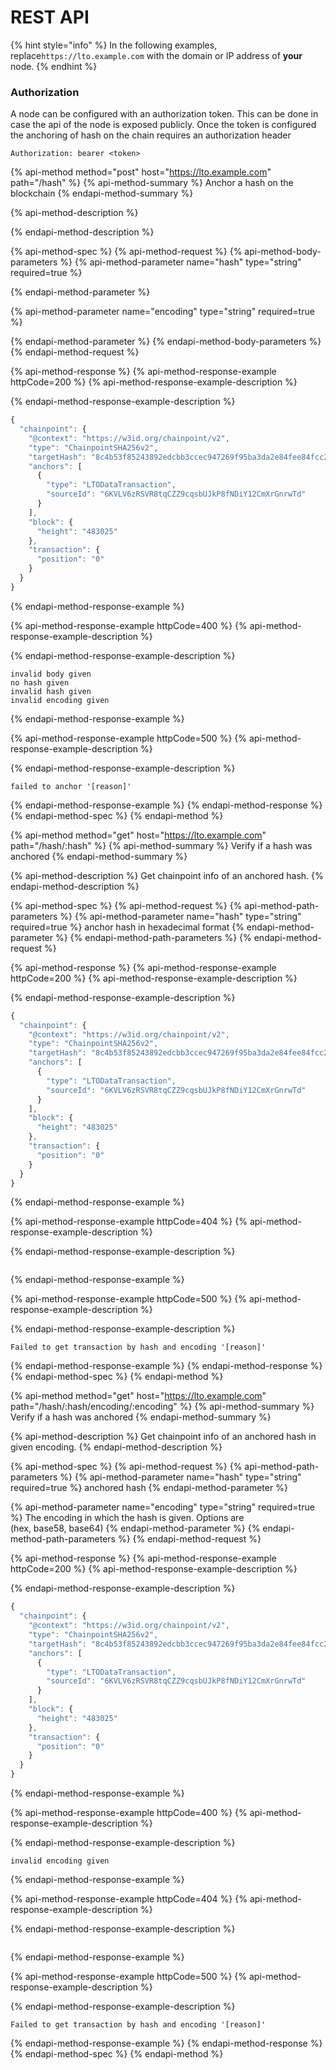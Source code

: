 # REST API

{% hint style="info" %}
In the following examples, replace`https://lto.example.com` with the domain or IP address of **your** node. 
{% endhint %}

### Authorization

A node can be configured with an authorization token. This can be done in case the api of the node is exposed publicly. Once the token is configured the anchoring of hash on the chain requires an authorization header

```text
Authorization: bearer <token>
```

{% api-method method="post" host="https://lto.example.com" path="/hash" %}
{% api-method-summary %}
Anchor a hash on the blockchain
{% endapi-method-summary %}

{% api-method-description %}

{% endapi-method-description %}

{% api-method-spec %}
{% api-method-request %}
{% api-method-body-parameters %}
{% api-method-parameter name="hash" type="string" required=true %}

{% endapi-method-parameter %}

{% api-method-parameter name="encoding" type="string" required=true %}

{% endapi-method-parameter %}
{% endapi-method-body-parameters %}
{% endapi-method-request %}

{% api-method-response %}
{% api-method-response-example httpCode=200 %}
{% api-method-response-example-description %}

{% endapi-method-response-example-description %}

```javascript
{
  "chainpoint": {
    "@context": "https://w3id.org/chainpoint/v2",
    "type": "ChainpointSHA256v2",
    "targetHash": "8c4b53f85243892edcbb3ccec947269f95ba3da2e84fee84fcc277b19fb68044",
    "anchors": [
      {
        "type": "LTODataTransaction",
        "sourceId": "6KVLV6zRSVR8tqCZZ9cqsbUJkP8fNDiY12CmXrGnrwTd"
      }
    ],
    "block": {
      "height": "483025"
    },
    "transaction": {
      "position": "0"
    }
  }
}
```
{% endapi-method-response-example %}

{% api-method-response-example httpCode=400 %}
{% api-method-response-example-description %}

{% endapi-method-response-example-description %}

```
invalid body given
no hash given
invalid hash given
invalid encoding given
```
{% endapi-method-response-example %}

{% api-method-response-example httpCode=500 %}
{% api-method-response-example-description %}

{% endapi-method-response-example-description %}

```
failed to anchor '[reason]'
```
{% endapi-method-response-example %}
{% endapi-method-response %}
{% endapi-method-spec %}
{% endapi-method %}

{% api-method method="get" host="https://lto.example.com" path="/hash/:hash" %}
{% api-method-summary %}
Verify if a hash was anchored
{% endapi-method-summary %}

{% api-method-description %}
Get chainpoint info of an anchored hash.
{% endapi-method-description %}

{% api-method-spec %}
{% api-method-request %}
{% api-method-path-parameters %}
{% api-method-parameter name="hash" type="string" required=true %}
anchor hash in hexadecimal format
{% endapi-method-parameter %}
{% endapi-method-path-parameters %}
{% endapi-method-request %}

{% api-method-response %}
{% api-method-response-example httpCode=200 %}
{% api-method-response-example-description %}

{% endapi-method-response-example-description %}

```javascript
{
  "chainpoint": {
    "@context": "https://w3id.org/chainpoint/v2",
    "type": "ChainpointSHA256v2",
    "targetHash": "8c4b53f85243892edcbb3ccec947269f95ba3da2e84fee84fcc277b19fb68044",
    "anchors": [
      {
        "type": "LTODataTransaction",
        "sourceId": "6KVLV6zRSVR8tqCZZ9cqsbUJkP8fNDiY12CmXrGnrwTd"
      }
    ],
    "block": {
      "height": "483025"
    },
    "transaction": {
      "position": "0"
    }
  }
}
```
{% endapi-method-response-example %}

{% api-method-response-example httpCode=404 %}
{% api-method-response-example-description %}

{% endapi-method-response-example-description %}

```

```
{% endapi-method-response-example %}

{% api-method-response-example httpCode=500 %}
{% api-method-response-example-description %}

{% endapi-method-response-example-description %}

```
Failed to get transaction by hash and encoding '[reason]'
```
{% endapi-method-response-example %}
{% endapi-method-response %}
{% endapi-method-spec %}
{% endapi-method %}

{% api-method method="get" host="https://lto.example.com" path="/hash/:hash/encoding/:encoding" %}
{% api-method-summary %}
Verify if a hash was anchored
{% endapi-method-summary %}

{% api-method-description %}
Get chainpoint info of an anchored hash in given encoding.
{% endapi-method-description %}

{% api-method-spec %}
{% api-method-request %}
{% api-method-path-parameters %}
{% api-method-parameter name="hash" type="string" required=true %}
anchored hash
{% endapi-method-parameter %}

{% api-method-parameter name="encoding" type="string" required=true %}
The encoding in which the hash is given. Options are  
\(hex, base58, base64\)
{% endapi-method-parameter %}
{% endapi-method-path-parameters %}
{% endapi-method-request %}

{% api-method-response %}
{% api-method-response-example httpCode=200 %}
{% api-method-response-example-description %}

{% endapi-method-response-example-description %}

```javascript
{
  "chainpoint": {
    "@context": "https://w3id.org/chainpoint/v2",
    "type": "ChainpointSHA256v2",
    "targetHash": "8c4b53f85243892edcbb3ccec947269f95ba3da2e84fee84fcc277b19fb68044",
    "anchors": [
      {
        "type": "LTODataTransaction",
        "sourceId": "6KVLV6zRSVR8tqCZZ9cqsbUJkP8fNDiY12CmXrGnrwTd"
      }
    ],
    "block": {
      "height": "483025"
    },
    "transaction": {
      "position": "0"
    }
  }
}
```
{% endapi-method-response-example %}

{% api-method-response-example httpCode=400 %}
{% api-method-response-example-description %}

{% endapi-method-response-example-description %}

```
invalid encoding given
```
{% endapi-method-response-example %}

{% api-method-response-example httpCode=404 %}
{% api-method-response-example-description %}

{% endapi-method-response-example-description %}

```

```
{% endapi-method-response-example %}

{% api-method-response-example httpCode=500 %}
{% api-method-response-example-description %}

{% endapi-method-response-example-description %}

```
Failed to get transaction by hash and encoding '[reason]'
```
{% endapi-method-response-example %}
{% endapi-method-response %}
{% endapi-method-spec %}
{% endapi-method %}


